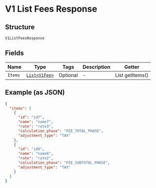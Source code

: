 
# V1 List Fees Response

## Structure

`V1ListFeesResponse`

## Fields

| Name | Type | Tags | Description | Getter |
|  --- | --- | --- | --- | --- |
| `Items` | [`List<V1Fee>`](/doc/models/v1-fee.md) | Optional | - | List<V1Fee> getItems() |

## Example (as JSON)

```json
{
  "items": [
    {
      "id": "id7",
      "name": "name7",
      "rate": "rate3",
      "calculation_phase": "FEE_TOTAL_PHASE",
      "adjustment_type": "TAX"
    },
    {
      "id": "id8",
      "name": "name8",
      "rate": "rate2",
      "calculation_phase": "FEE_SUBTOTAL_PHASE",
      "adjustment_type": "TAX"
    }
  ]
}
```

